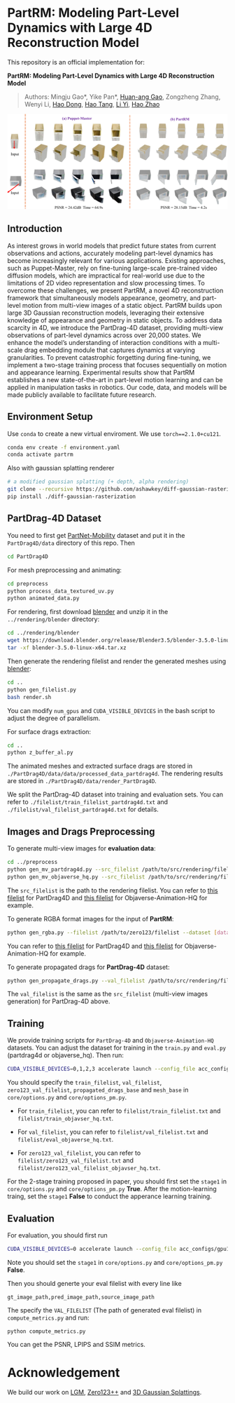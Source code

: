 # PartRM: Modeling Part-Level Dynamics with Large 4D Reconstruction Model

This repository is an official implementation for:

**PartRM: Modeling Part-Level Dynamics with Large 4D Reconstruction Model**
> Authors: Mingju Gao*, Yike Pan*, [Huan-ang Gao](https://c7w.tech/about/), Zongzheng Zhang, Wenyi Li, [Hao Dong](https://zsdonghao.github.io/), [Hao Tang](https://ha0tang.github.io/), [Li Yi](https://ericyi.github.io/), [Hao Zhao](https://sites.google.com/view/fromandto)

![Teaser](./images/teaser.png)

## Introduction
As interest grows in world models that predict future states from current observations and actions, accurately modeling part-level dynamics has become increasingly relevant for various applications. Existing approaches, such as Puppet-Master, rely on fine-tuning large-scale pre-trained video diffusion models, which are impractical for real-world use due to the limitations of 2D video representation and slow processing times. To overcome these challenges, we present PartRM, a novel 4D reconstruction framework that simultaneously models appearance, geometry, and part-level motion from multi-view images of a static object. PartRM builds upon large 3D Gaussian reconstruction models, leveraging their extensive knowledge of appearance and geometry in static objects. To address data scarcity in 4D, we introduce the PartDrag-4D dataset, providing multi-view observations of part-level dynamics across over 20,000 states. We enhance the model’s understanding of interaction conditions with a multi-scale drag embedding module that captures dynamics at varying granularities. To prevent catastrophic forgetting during fine-tuning, we implement a two-stage training process that focuses sequentially on motion and appearance learning. Experimental results show that PartRM establishes a new state-of-the-art in part-level motion learning and can be applied in manipulation tasks in robotics. Our code, data, and models will be made publicly available to facilitate future research.

## Environment Setup
Use `conda` to create a new virtual enviroment. We use `torch==2.1.0+cu121`.
```bash
conda env create -f environment.yaml
conda activate partrm
```
Also with gaussian splatting renderer
```bash
# a modified gaussian splatting (+ depth, alpha rendering)
git clone --recursive https://github.com/ashawkey/diff-gaussian-rasterization
pip install ./diff-gaussian-rasterization
```

## PartDrag-4D Dataset
You need to first get [PartNet-Mobility](https://sapien.ucsd.edu/browse) dataset and put it in the `PartDrag4D/data` directory of this repo.
Then
```bash
cd PartDrag4D
```
For mesh preprocessing and animating:
```bash
cd preprocess
python process_data_textured_uv.py
python animated_data.py
```
For rendering, first download [blender](https://download.blender.org/release/Blender3.5/blender-3.5.0-linux-x64.tar.xz) and unzip it in the `../rendering/blender` directory:
```bash
cd ../rendering/blender
wget https://download.blender.org/release/Blender3.5/blender-3.5.0-linux-x64.tar.xz
tar -xf blender-3.5.0-linux-x64.tar.xz
```

Then generate the rendering filelist and render the generated meshes using [blender](https://download.blender.org/release/Blender3.5/blender-3.5.0-linux-x64.tar.xz):
```bash
cd ..
python gen_filelist.py
bash render.sh
```
You can modify `num_gpus` and `CUDA_VISIBLE_DEVICES` in the bash script to adjust the degree of parallelism.

For surface drags extraction:
```bash
cd ..
python z_buffer_al.py
```

The animated meshes and extracted surface drags are stored in `./PartDrag4D/data/data/processed_data_partdrag4d`. The rendering results are stored in `./PartDrag4D/data/render_PartDrag4D`.

We split the PartDrag-4D dataset into training and evaluation sets. You can refer to `./filelist/train_filelist_partdrag4d.txt` and `./filelist/val_filelist_partdrag4d.txt` for details.

## Images and Drags Preprocessing
<!-- You can get Zero123++ and SAM checkpoint from [here](todo). Then put them into `preprocess/zero123_ckpt` and `preprocess/sam_ckpt` respectively. -->

To generate multi-view images for **evaluation data**:
```bash
cd ../preprocess
python gen_mv_partdrag4d.py --src_filelist /path/to/src/rendering/filelist --output_dir /path/to/save/dir # For PartDrag-4D
python gen_mv_objaverse_hq.py --src_filelist /path/to/src/rendering/filelist --output_dir /path/to/save/dir # For Objaverse-Animation-HQ,
```
The `src_filelist` is the path to the rendering filelist. You can refer to [this filelist](filelist/zero123_val_filelist_partdrag4d.txt) for PartDrag4D and [this filelist](filelist/zero123_val_filelist_objavser_hq.txt) for Objaverse-Animation-HQ for example.

To generate RGBA format images for the input of **PartRM**:
```bash
python gen_rgba.py --filelist /path/to/zero123/filelist --dataset [dataset_name]
```
You can refer to [this filelist](filelist/zero123_val_filelist_objavser_hq.txt) for PartDrag4D and [this filelist](filelist/zero123_val_filelist_partdrag4d.txt) for Objaverse-Animation-HQ for example.

To generate propagated drags for **PartDrag-4D** dataset:
```bash
python gen_propagate_drags.py --val_filelist /path/to/src/rendering/filelist --sample_num [The number of propagated drags] --save_dir /path/to/save/drags
```
The `val_filelist` is the same as the `src_filelist` (multi-view images generation) for PartDrag-4D above.

## Training
<!-- You can download the gaussian database from [here](todo). -->

<!-- We have released the pre-trained checkpoints for PartDrag-4D and Objaverse-Animation-HQ training. You can download the checkpoints from [here](todo). -->

We provide training scripts for `PartDrag-4D` and `Objaverse-Animation-HQ` datasets. You can adjust the dataset for training in the `train.py` and `eval.py` (partdrag4d or objaverse_hq). Then run:
```bash
CUDA_VISIBLE_DEVICES=0,1,2,3 accelerate launch --config_file acc_configs/gpu4.yaml train.py big --workspace [your workspace]
```

You should specify the `train_filelist`, `val_filelist`, `zero123_val_filelist`, `propagated_drags_base` and `mesh_base` in `core/options.py` and `core/options_pm.py`. 

- For `train_filelist`, you can refer to `filelist/train_filelist.txt` and `filelist/train_objavser_hq.txt`.

- For `val_filelist`, you can refer to `filelist/val_filelist.txt` and `filelist/eval_objaverse_hq.txt`. 

- For `zero123_val_filelist`, you can refer to `filelist/zero123_val_filelist.txt` and `filelist/zero123_val_filelist_objavser_hq.txt`.

For the 2-stage training proposed in paper, you should first set the `stage1` in `core/options.py` and `core/options_pm.py` **True**. After the motion-learning traing, set the `stage1` **False** to conduct the apperance learning training.

## Evaluation
<!-- We have released the trained checkpoints for PartDrag-4D and Objaverse-Animation-HQ evaluation. You can download the checkpoints from [here](todo). -->

For evaluation, you should first run
```bash
CUDA_VISIBLE_DEVICES=0 accelerate launch --config_file acc_configs/gpu1.yaml eval.py big --workspace [your workspace]
```
Note you should set the `stage1` in `core/options.py` and `core/options_pm.py` **False**.

Then you should generte your eval filelist with every line like
```
gt_image_path,pred_image_path,source_image_path
```
The specify the `VAL_FILELIST` (The path of generated eval filelist) in `compute_metrics.py` and run:
```
python compute_metrics.py
```

You can get the PSNR, LPIPS and SSIM metrics.

# Acknowledgement
We build our work on [LGM](https://arxiv.org/pdf/2402.05054), [Zero123++](https://arxiv.org/pdf/2310.15110) and [3D Gaussian Splattings](https://repo-sam.inria.fr/fungraph/3d-gaussian-splatting/3d_gaussian_splatting_high.pdf).